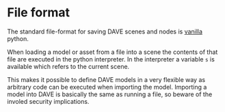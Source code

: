 

# File format

The standard file-format for saving DAVE scenes and nodes is [vanilla](https://en.wikipedia.org/wiki/Vanilla_software) python.

When loading a model or asset from a file into a scene the contents of that file are executed in the python interpreter. In the interpreter a variable `s` is
available which refers to the current scene.

This makes it possible to define DAVE models in a very flexible way as arbitrary code can be executed when importing the model. Importing a model into DAVE is basically the same as running a file, so beware of the involed security implications.